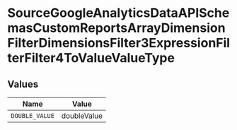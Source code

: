 # SourceGoogleAnalyticsDataAPISchemasCustomReportsArrayDimensionFilterDimensionsFilter3ExpressionFilterFilter4ToValueValueType


## Values

| Name           | Value          |
| -------------- | -------------- |
| `DOUBLE_VALUE` | doubleValue    |